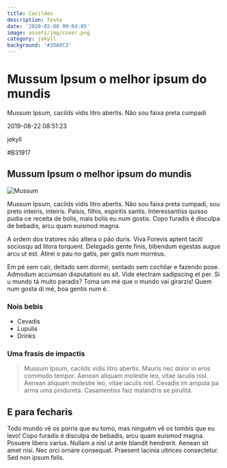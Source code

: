 ```yaml
---
title: Cacildes
description: Teste
date: '2020-02-08 09:04:05'
image: assets/img/cover.png
category: jekyll
background: '#2DA0C3'
---
```

<!--StartFragment-->

# Mussum Ipsum o melhor ipsum do mundis

Mussum Ipsum, cacilds vidis litro abertis. Não sou faixa preta cumpadi

2019-08-22 08:51:23

jekyll

\#B31917

## Mussum Ipsum o melhor ipsum do mundis

![Mussum](assets/img/mussum-ipsum.jpg "cacilds")



Mussum Ipsum, cacilds vidis litro abertis. Não sou faixa preta cumpadi, sou preto inteiris, inteiris. Paisis, filhis, espiritis santis. Interessantiss quisso pudia ce receita de bolis, mais bolis eu num gostis. Copo furadis é disculpa de bebadis, arcu quam euismod magna.

A ordem dos tratores não altera o pão duris. Viva Forevis aptent taciti sociosqu ad litora torquent. Delegadis gente finis, bibendum egestas augue arcu ut est. Atirei o pau no gatis, per gatis num morreus.

Em pé sem cair, deitado sem dormir, sentado sem cochilar e fazendo pose. Admodum accumsan disputationi eu sit. Vide electram sadipscing et per. Si u mundo tá muito paradis? Toma um mé que o mundo vai girarzis! Quem num gosta di mé, boa gentis num é.

### Nois bebis

* Cevadis
* Lupulis
* Drinks

### Uma frasis de impactis

> Mussum Ipsum, cacilds vidis litro abertis. Mauris nec dolor in eros commodo tempor. Aenean aliquam molestie leo, vitae iaculis nisl. Aenean aliquam molestie leo, vitae iaculis nisl. Cevadis im ampola pa arma uma pindureta. Casamentiss faiz malandris se pirulitá.

## E para fecharis

Todo mundo vê os porris que eu tomo, mas ninguém vê os tombis que eu levo! Copo furadis é disculpa de bebadis, arcu quam euismod magna. Posuere libero varius. Nullam a nisl ut ante blandit hendrerit. Aenean sit amet nisi. Nec orci ornare consequat. Praesent lacinia ultrices consectetur. Sed non ipsum felis.

<!--EndFragment-->
